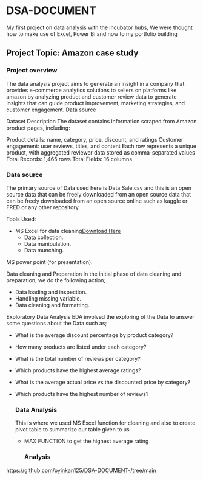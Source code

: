 # DSA-DOCUMENT
My first project on data analysis with the incubator hubs,
We were thought how to make use of Excel, Power Bi and now to my portfolio building

## Project Topic: Amazon case study

### Project overview
The data analysis project aims to generate an insight in a company that provides e-commerce analytics solutions to sellers on platforms like amazon by analyzing product and customer review data to generate insights that can guide product improvement, marketing strategies, and customer engagement.
Data source

Dataset Description
The dataset contains information scraped from Amazon product pages, including:

   Product details: name, category, price, discount, and ratings
   Customer engagement: user reviews, titles, and content
Each row represents a unique product, with aggregated reviewer data
stored as comma-separated values
Total Records: 1,465 rows
Total Fields: 16 columns

 ### Data source
 The primary source of Data used here is Data Sale.csv and this is an open source data that can be freely downloaded from an open source data that can be freely downloaded from an open source online such as kaggle or FRED or any other repository
 
Tools Used:

- MS Excel for data cleaning[Download Here]( https://www.microsoft.com/en-ng/)
   - Data collection.
   - Data manipulation.
   - Data munching.
     
MS power point (for presentation).

Data cleaning and Preparation 
In the initial phase of data cleaning and preparation, we do the following action;
 - Data loading and inspection.
 - Handling missing variable.
 -  Data cleaning and formatting.

Exploratory Data Analysis
EDA involved the exploring of the Data to answer some questions about the Data such as;

 - What is the average discount percentage by product category?
 - How many products are listed under each category?
 - What is the total number of reviews per category?
 - Which products have the highest average ratings?
 - What is the average actual price vs the discounted price by category?
 - Which products have the highest number of reviews?

   ### Data Analysis
   This is where we used MS Excel function for cleaning and also to create pivot table to summarize our table given to us
   - MAX FUNCTION to get the highest average rating

     ### Analysis
     

https://github.com/oyinkan125/DSA-DOCUMENT-/tree/main
